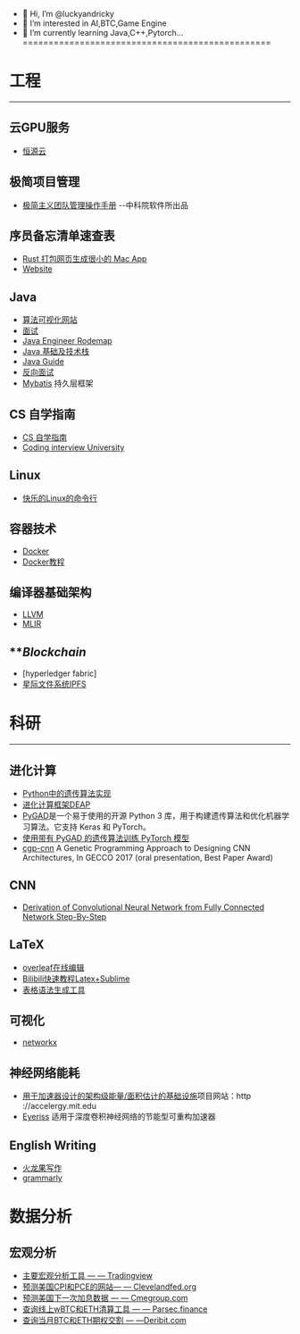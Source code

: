 - 👋 Hi, I’m @luckyandricky
- 👀 I’m interested in AI,BTC,Game Engine
- 🌱 I’m currently learning Java,C++,Pytorch...<br />
================================================<br />
# 工程
___
## 云GPU服务
* [恒源云](https://gpushare.com/auth/register?user=17*****9189&fromId=1f700011c003&source=link)<br />
## 极简项目管理
* [极简主义团队管理操作手册](https://github.com/lazyparser/minimalist-team-leader) --中科院软件所出品<br />
## **序员备忘清单速查表**
* [Rust 打包网页生成很小的 Mac App](https://github.com/tw93/Pake)<br />
* [Website](https://wangchujiang.com/reference/index.html)<br />
## **Java**<br />
* [算法可视化网站](https://www.cs.usfca.edu/~galles/visualization/Algorithms.html)<br />
* [面试](https://github.com/cosen1024/Java-Interview)<br />
* [Java Engineer Rodemap](https://hollischuang.github.io/toBeTopJavaer/#/menu)<br />
* [Java 基础及技术栈](https://github.com/luckyandricky/Notebook/blob/main/java%E6%8A%80%E6%9C%AF%E6%A0%88/java%E5%9F%BA%E7%A1%80.md)<br />
* [Java Guide](https://github.com/Snailclimb/JavaGuide)<br />
* [反向面试](https://github.com/yifeikong/reverse-interview-zh)<br />
* [Mybatis](https://mybatis.org/mybatis-3/) 持久层框架<br />
## **CS 自学指南**<br />
* [CS 自学指南](https://csdiy.wiki/)<br />
* [Coding interview University ](https://github.com/jwasham/coding-interview-university)<br />
## **Linux**<br />
* [快乐的Linux的命令行](http://billie66.github.io/TLCL/index.html)<br />
## **容器技术**<br />
* [Docker](https://wangchujiang.com/reference/docs/docker.html#%E4%B8%80%E8%88%AC%E5%91%BD%E4%BB%A4)<br />
* [Docker教程](https://vuepress.mirror.docker-practice.com/)<br />
## **编译器基础架构**<br />
* [LLVM](https://github.com/llvm/llvm-project)<br />
* [MLIR](https://mlir.llvm.org/getting_started/TestingGuide/#command-line-incantations)<br />
## ***Blockchain*<br />
* [hyperledger fabric]<br />
* [星际文件系统IPFS](https://github.com/ipfs/ipfs)<br />

# 科研
___
## **进化计算**<br />
* [Python中的遗传算法实现](https://towardsdatascience.com/genetic-algorithm-implementation-in-python-5ab67bb124a6)<br />
* [进化计算框架DEAP](https://github.com/DEAP/deap)<br />
* [PyGAD](https://github.com/ahmedfgad/GeneticAlgorithmPython)是一个易于使用的开源 Python 3 库，用于构建遗传算法和优化机器学习算法。它支持 Keras 和 PyTorch。<br />
* [使用带有 PyGAD 的遗传算法训练 PyTorch 模型](https://neptune.ai/blog/train-pytorch-models-using-genetic-algorithm-with-pygad)<br />
*  [cgp-cnn](https://github.com/sg-nm/cgp-cnn-PyTorch) A Genetic Programming Approach to Designing CNN Architectures, In GECCO 2017 (oral presentation, Best Paper Award)<br />

## **CNN**<br />
* [Derivation of Convolutional Neural Network from Fully Connected Network Step-By-Step](https://towardsdatascience.com/derivation-of-convolutional-neural-network-from-fully-connected-network-step-by-step-b42ebafa5275)<br />
## **LaTeX**<br />
* [overleaf在线编辑](https://www.overleaf.com/)<br />
* [Bilibili快速教程Latex+Sublime](https://www.bilibili.com/video/BV1p44y1P7P4/?spm_id_from=333.999.0.0)<br />
* [表格语法生成工具](https://www.tablesgenerator.com/#)<br />
## **可视化**<br />
* [networkx](https://github.com/networkx/networkx)<br />

## **神经网络能耗**<br />
* [用于加速器设计的架构级能量/面积估计的基础设施](https://github.com/Accelergy-Project/accelergy)项目网站：http ://accelergy.mit.edu<br />
* [Eyeriss](https://eyeriss.mit.edu/) 适用于深度卷积神经网络的节能型可重构加速器<br />
## **English Writing**<br />
* [火龙果写作](https://web.mypitaya.com/)<br />
* [grammarly](https://app.grammarly.com/)<br />

# 数据分析
## **宏观分析**<br />
* [主要宏观分析工具 — — Tradingview](https://www.tradingview.com/)<br />
* [预测美国CPI和PCE的网站— — Clevelandfed.org](https://www.clevelandfed.org/indicators-and-data/inflation-nowcasting)<br />
* [预测美国下一次加息数据 — — Cmegroup.com](https://www.cmegroup.com/markets/interest-rates/cme-fedwatch-tool.html?redirect=/trading/interest-rates/countdown-to-fomc.html)<br />
* [查询线上wBTC和ETH清算工具 — — Parsec.finance](https://parsec.finance/)<br />
* [查询当月BTC和ETH期权交割 — —Deribit.com](https://metrics.deribit.com/options/BTC)<br />
<!---
luckyandricky/luckyandricky is a ✨ special ✨ repository because its `README.md` (this file) appears on your GitHub profile.
You can click the Preview link to take a look at your changes.
--->
